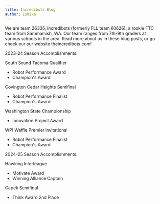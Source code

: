 ```yaml
---
title: Incredibots Blog
author: Ishika
---
```


We are team 26336, Incredibots (formerly FLL team 60626), a rookie FTC team from Sammamish, WA. Our team ranges from 7th-9th graders at various schools in the area. Read more about us in these blog posts, or go check our our website theincredibots.com!

2023-24 Season Accomplishments:

South Sound Tacoma Qualifier
- Robot Performance Award
- Champion's Award

Covington Cedar Heights Semifinal
- Robot Performance Finalist
- Champion's Award

Washington State Championship
- Innovation Project Award

WPI Waffle Premier Invitational
- Robot Performance Finalist
- Champion's Award

2024-25 Season Accomplishments:

Hawking Interleague
- Motivate Award
- Winning Alliance Captain

Capek Semifinal
- Think Award 2nd Place
